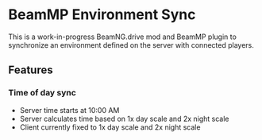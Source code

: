 # BeamMP Environment Sync

This is a work-in-progress BeamNG.drive mod and BeamMP plugin to synchronize an environment defined on the server with connected players.

## Features

### Time of day sync

- Server time starts at 10:00 AM
- Server calculates time based on 1x day scale and 2x night scale
- Client currently fixed to 1x day scale and 2x night scale
